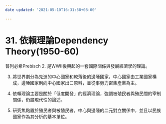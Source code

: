 ```yaml
---
date updated: '2021-05-10T16:31:58+08:00'

---
```


# 31. 依賴理論Dependency Theory(1950-60)

普列必希Prebisch
2. 是WWII後興起的一套國際關係與發展經濟學的理論。

3.  將世界劃分為先進的中心國家和較落後的邊陲國家，中心國家由工業國家構成，邊陲國家則向中心國家出口原料，並從事勞力密集產業為主。

4.  依賴理論主要是關於「低度開發」的經濟理論，強調被殖民者與殖民間的宰制關係，仍屬現代性的論述。

5.  研究焦點置於殖民者與被殖民者，中心與邊陲的二元對立關係中，並且以民族國家作為其分析的基本單位。
